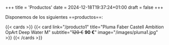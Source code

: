 +++
title = 'Productos'
date = 2024-12-18T19:37:24+01:00
draft = false
+++

Disponemos de los siguientes ==productos==:

{{< cards >}}
  {{< card link="/producto1" title="Pluma Faber Castell Ambition OpArt Deep Water M" subtitle="~~120 €~~ **90 €**" image="/images/pluma1.jpg" >}}
{{< /cards >}}

